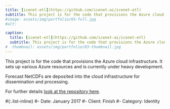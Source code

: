 ```yaml
---
title: [icenet-etl](https://github.com/icenet-ai/icenet-etl)
subtitle: This project is for the code that provisions the Azure cloud infrastructure.
#image: assets/img/portfolio/03-full.jpg
#alt: 

caption:
  title: [icenet-etl](https://github.com/icenet-ai/icenet-etl)
  subtitle: This project is for the code that provisions the Azure cloud infrastructure.
#  thumbnail: assets/img/portfolio/03-thumbnail.jpg
---
```

This project is for the code that provisions the Azure cloud infrastructure. It sets up various Azure resources and is currently under heavy development.

Forecast NetCDFs are deposited into the cloud infrastructure for dissemination and processing.

For further details [look at the repository here](https://github.com/icenet-ai/icenet-etl).

#{:.list-inline}
#- Date: January 2017
#- Client: Finish
#- Category: Identity

